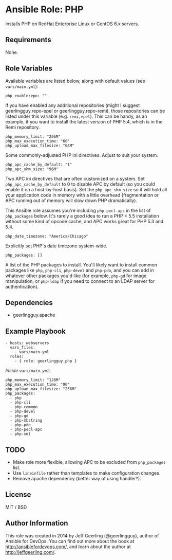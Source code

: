 # Ansible Role: PHP

Installs PHP on RedHat Enterprise Linux or CentOS 6.x servers.

## Requirements

None.

## Role Variables

Available variables are listed below, along with default values (see `vars/main.yml`):

    php_enablerepo: ""

If you have enabled any additional repositories (might I suggest geerlingguy.repo-epel or geerlingguy.repo-remi), those repositories can be listed under this variable (e.g. `remi,epel`). This can be handy, as an example, if you want to install the latest version of PHP 5.4, which is in the Remi repository.

    php_memory_limit: "256M"
    php_max_execution_time: "60"
    php_upload_max_filesize: "64M"

Some commonly-adjusted PHP ini directives. Adjust to suit your system.

    php_apc_cache_by_default: "1"
    php_apc_shm_size: "96M"

Two APC ini directives that are often customized on a system. Set `php_apc_cache_by_default` to 0 to disable APC by default (so you could enable it on a host-by-host basis). Set the `php_apc_shm_size` so it will hold all your application code in memory with a little overhead (fragmentation or APC running out of memory will slow down PHP dramatically).

This Ansible role assumes you're including `php-pecl-apc` in the list of `php_packages` below. It's rarely a good idea to run a PHP < 5.5 installation without some kind of opcode cache, and APC works great for PHP 5.3 and 5.4.

    php_date_timezone: "America/Chicago"

Explicitly set PHP's date timezone system-wide.

    php_packages: []

A list of the PHP packages to install. You'll likely want to install common packages like `php`, `php-cli`, `php-devel` and `php-pdo`, and you can add in whatever other packages you'd like (for example, `php-gd` for image manipulation, or `php-ldap` if you need to connect to an LDAP server for authentication).

## Dependencies

  - geerlingguy.apache

## Example Playbook

    - hosts: webservers
      vars_files:
        - vars/main.yml
      roles:
        - { role: geerlingguy.php }

*Inside `vars/main.yml`*:

    php_memory_limit: "128M"
    php_max_execution_time: "90"
    php_upload_max_filesize: "256M"
    php_packages:
      - php
      - php-cli
      - php-common
      - php-devel
      - php-gd
      - php-mbstring
      - php-pdo
      - php-pecl-apc
      - php-xml

## TODO

  - Make role more flexible, allowing APC to be excluded from `php_packages` list.
  - Use `lineinfile` rather than templates to make configuration changes.
  - Remove apache dependency (better way of using handler?).

## License

MIT / BSD

## Author Information

This role was created in 2014 by Jeff Geerling (@geerlingguy), author of Ansible for DevOps. You can find out more about the book at http://ansiblefordevops.com/, and learn about the author at http://jeffgeerling.com/.

